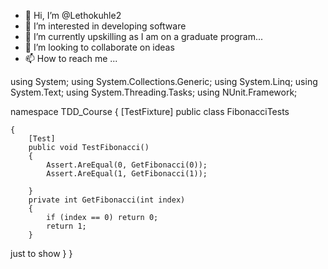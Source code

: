 - 👋 Hi, I’m @Lethokuhle2
- 👀 I’m interested in developing software
- 🌱 I’m currently upskilling as I am on a graduate program...
- 💞️ I’m looking to collaborate on ideas 
- 📫 How to reach me ...

<!---
Lethokuhle2/Lethokuhle2 is a ✨ special ✨ repository because its `README.md` (this file) appears on your GitHub profile.
You can click the Preview link to take a look at your changes.
--->
using System;
using System.Collections.Generic;
using System.Linq;
using System.Text;
using System.Threading.Tasks;
using NUnit.Framework;

namespace TDD_Course
{
    [TestFixture]
    public class FibonacciTests

    {
        [Test]
        public void TestFibonacci()
        {
            Assert.AreEqual(0, GetFibonacci(0));
            Assert.AreEqual(1, GetFibonacci(1));

        }
        private int GetFibonacci(int index)
        {
            if (index == 0) return 0;
            return 1;
        }

 just to show
    }
}
